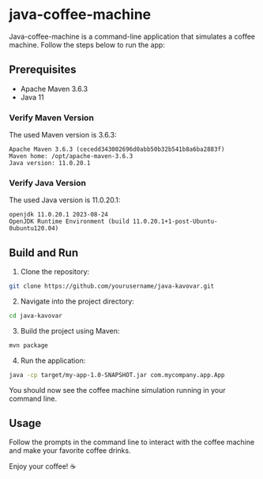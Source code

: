 # java-coffee-machine

Java-coffee-machine is a command-line application that simulates a coffee machine. Follow the steps below to run the app:

## Prerequisites
- Apache Maven 3.6.3
- Java 11

### Verify Maven Version
The used Maven version is 3.6.3:
```
Apache Maven 3.6.3 (cecedd343002696d0abb50b32b541b8a6ba2883f)
Maven home: /opt/apache-maven-3.6.3
Java version: 11.0.20.1
```

### Verify Java Version
The used Java version is 11.0.20.1:
```
openjdk 11.0.20.1 2023-08-24
OpenJDK Runtime Environment (build 11.0.20.1+1-post-Ubuntu-0ubuntu120.04)
```

## Build and Run

1. Clone the repository:
```bash
git clone https://github.com/yourusername/java-kavovar.git
```

2. Navigate into the project directory:
```bash
cd java-kavovar
```

3. Build the project using Maven:
```bash
mvn package
```

4. Run the application:
```bash
java -cp target/my-app-1.0-SNAPSHOT.jar com.mycompany.app.App
```

You should now see the coffee machine simulation running in your command line.

## Usage

Follow the prompts in the command line to interact with the coffee machine and make your favorite coffee drinks.

Enjoy your coffee! ☕️
